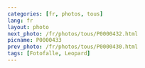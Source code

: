 ```yaml
---
categories: [fr, photos, tous]
lang: fr
layout: photo
next_photo: /fr/photos/tous/P0000432.html
picname: P0000433
prev_photo: /fr/photos/tous/P0000430.html
tags: [Fotofalle, Leopard]
---
```


